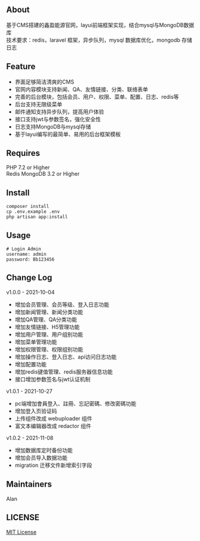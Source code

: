 ## About
基于CMS搭建的鑫盈能源官网，layui前端框架实现，结合mysql与MongoDB数据库  
技术要求：redis，laravel 框架，异步队列，mysql 数据库优化，mongodb 存储日志

## Feature
* 界面足够简洁清爽的CMS
* 官网内容模块支持新闻、QA、友情链接、分类、联络表单
* 完善的后台模块，包括会员、用户、权限、菜单、配置、日志、redis等
* 后台支持无限级菜单
* 邮件通知支持异步队列，提高用户体验
* 接口支持jwt与参数签名，强化安全性
* 日志支持MongoDB与mysql存储
* 基于layui编写的最简单、易用的后台框架模板

## Requires
PHP 7.2 or Higher  
Redis
MongoDB 3.2 or Higher

## Install
```
composer install
cp .env.example .env
php artisan app:install
```

## Usage
```
# Login Admin
username: admin
password: Bb123456
```

## Change Log
v1.0.0 - 2021-10-04
* 增加会员管理、会员等级、登入日志功能
* 增加新闻管理、新闻分类功能
* 增加QA管理、QA分类功能
* 增加友情链接、H5管理功能
* 增加用户管理、用户组别功能
* 增加菜单管理功能
* 增加权限管理、权限组别功能
* 增加操作日志、登入日志、api访问日志功能
* 增加配置功能
* 增加redis键值管理、redis服务器信息功能
* 接口增加参数签名与jwt认证机制

v1.0.1 - 2021-10-27
* pc端增加會員登入、註冊、忘記密碼、修改密碼功能
* 增加登入页验证码
* 上传组件改成 webuploader 组件
* 富文本编辑器改成 redactor 组件 

v1.0.2 - 2021-11-08
* 增加数据库定时备份功能
* 增加会员导入数据功能
* migration 迁移文件新增索引字段

## Maintainers
Alan

## LICENSE
[MIT License](https://github.com/joanbabyfet/sienergy/blob/master/LICENSE)
